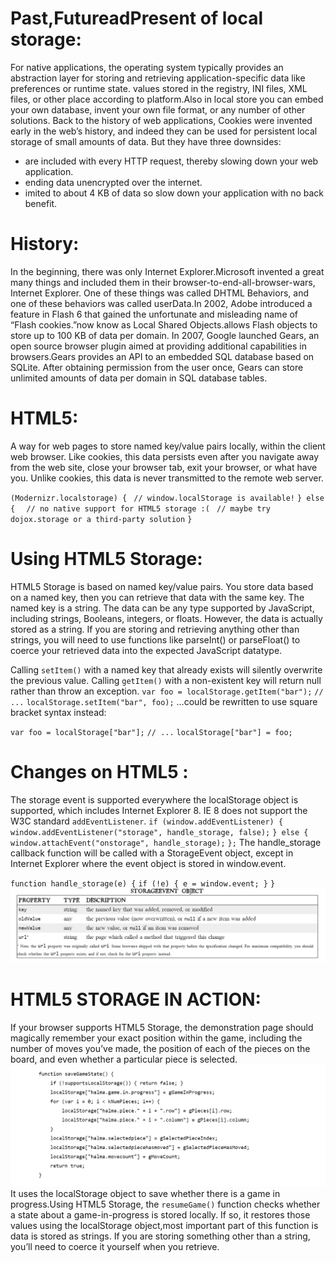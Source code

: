 # Past,FutureadPresent of local storage:
 For native applications, the operating system typically provides an abstraction layer for storing and retrieving application-specific data like preferences or runtime state. values stored in the registry, INI files, XML files, or other place according to platform.Also in local store you can embed your own database, invent your own file format, or any number of other solutions.
 Back to the history of web applications, Cookies were invented early in the web’s history, and indeed they can be used for persistent local storage of small amounts of data. But they have three downsides:
 * are included with every HTTP request, thereby slowing down your web application.
 * ending data unencrypted over the internet.
 * imited to about 4 KB of data so slow down your application with no back benefit.
 # History:
 In the beginning, there was only Internet Explorer.Microsoft invented a great many things and included them in their browser-to-end-all-browser-wars, Internet Explorer. One of these things was called DHTML Behaviors, and one of these behaviors was called userData.In 2002, Adobe introduced a feature in Flash 6 that gained the unfortunate and misleading name of “Flash cookies.”now know as  Local Shared Objects.allows Flash objects to store up to 100 KB of data per domain.
 In 2007, Google launched Gears, an open source browser plugin aimed at providing additional capabilities in browsers.Gears provides an API to an embedded SQL database based on SQLite. After obtaining permission from the user once, Gears can store unlimited amounts of data per domain in SQL database tables.
 # HTML5:
  A way for web pages to store named key/value pairs locally, within the client web browser. Like cookies, this data persists even after you navigate away from the web site, close your browser tab, exit your browser, or what have you. Unlike cookies, this data is never transmitted to the remote web server.

 `(Modernizr.localstorage) {`
 ` // window.localStorage is available!`
`} else {`
`  // no native support for HTML5 storage :(`
 ` // maybe try dojox.storage or a third-party solution`
`}`
# Using HTML5 Storage:
HTML5 Storage is based on named key/value pairs. You store data based on a named key, then you can retrieve that data with the same key. The named key is a string. The data can be any type supported by JavaScript, including strings, Booleans, integers, or floats. However, the data is actually stored as a string. If you are storing and retrieving anything other than strings, you will need to use functions like parseInt() or parseFloat() to coerce your retrieved data into the expected JavaScript datatype.

Calling `setItem()` with a named key that already exists will silently overwrite the previous value. Calling `getItem()` with a non-existent key will return null rather than throw an exception.
`var foo = localStorage.getItem("bar");`
`// ...`
`localStorage.setItem("bar", foo);`
…could be rewritten to use square bracket syntax instead:

`var foo = localStorage["bar"];`
`// ...`
`localStorage["bar"] = foo;`
# Changes on HTML5 :
The storage event is supported everywhere the localStorage object is supported, which includes Internet Explorer 8. IE 8 does not support the W3C standard `addEventListener`.
`if (window.addEventListener) {`
 `window.addEventListener("storage", handle_storage, false);`
`} else {`
  `window.attachEvent("onstorage", handle_storage);`
`};`
The handle_storage callback function will be called with a StorageEvent object, except in Internet Explorer where the event object is stored in window.event.

`function handle_storage(e) {`
  `if (!e) { e = window.event; }`
`}`
![](img/old.PNG)
# HTML5 STORAGE IN ACTION:
 If your browser supports HTML5 Storage, the demonstration page should magically remember your exact position within the game, including the number of moves you’ve made, the position of each of the pieces on the board, and even whether a particular piece is selected.
 ![](img/save.PNG)
 It uses the localStorage object to save whether there is a game in progress.Using HTML5 Storage, the `resumeGame()` function checks whether a state about a game-in-progress is stored locally. If so, it restores those values using the localStorage object,most important part of this function is data is stored as strings. If you are storing something other than a string, you’ll need to coerce it yourself when you retrieve.

 
